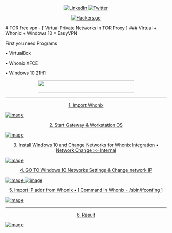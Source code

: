 <div class="icon-container">
 <p align="center">
<a href="https://www.linkedin.com/in/khetaguridimitri" target="_blank" rel="noopener noreferrer">
  <img style="max-width: 100%;" src="https://img.shields.io/badge/LinkedIn-0077B5?style=for-the-badge&logo=linkedin&logoColor=white" alt="LinkedIn">
</a>
<a href="https://www.twitter.com/xetaguridimitri" target="_blank" rel="noopener noreferrer">
  <img style="max-width: 100%;" src="https://img.shields.io/badge/Twitter-1DA1F2?style=for-the-badge&logo=twitter&logoColor=white" alt="Twitter">
</a>
</div>
 <p align="center">
<a href="https://hackers.ge" target="_blank" rel="noopener noreferrer">
  <img style="max-width: 100%;" src="https://media.giphy.com/media/NcSRM70PbxRbR0PMZJ/giphy.gif" alt="Hackers.ge">
</a>
     </p>
# TOR free vpn - [ Virtual Private Networks in TOR Proxy ]
### Virtual + Whonix + Windows 10 = EasyVPN

First you need Programs
<p> • VirtualBox
<p> • Whonix XFCE
<p> • Windows 10 21H1


 <p align="center">
  <a href="https://drive.google.com/drive/folders/10bxU6RBAtDvtTJGyA-s_eyz-KQcdG4d8?usp=share_link" target="_blank"><img width="300" height="40" src="https://img.shields.io/badge/Download from Google Drive-f54242?style=for-the-badge&logo=google&logoColor=white">
    </p>

<hr>

<p align="center">
1. Import Whonix
    </p>

![image](https://user-images.githubusercontent.com/57037776/229275210-376f94aa-31bc-4f61-ae26-bdb1258f82df.png)

<p align="center">
2. Start Gateway & Workstation OS
    </p>
    
![image](https://user-images.githubusercontent.com/57037776/229275322-bf9d99e2-309a-4152-b09d-04b7de98f7cb.png)

<p align="center">
3. Install Windows 10 and Change Networks for Whonix Integration
• Network Change >> Internal
    </p>

![image](https://user-images.githubusercontent.com/57037776/229275365-0e521c18-8575-4f49-9d56-c72d8e92923a.png)

<p align="center">
4. GO TO Windows 10 Networks Settings & Change network IP
    </p>

![image](https://user-images.githubusercontent.com/57037776/229275441-15786e12-3836-4819-92c5-6abe6a4c8781.png)
![image](https://user-images.githubusercontent.com/57037776/229275512-e6a4dc9d-92a3-40a5-9f91-64870fae81c3.png)

<p align="center">
5. Import IP addr from Whonix • [ Command in Whonix - /sbin/ifconfing ]
    </p>

![image](https://user-images.githubusercontent.com/57037776/229275543-22f3cc0f-5316-4138-b2c9-5c4a7ce1a6ca.png)

<hr>

<p align="center">
6. Result
    </p>

![image](https://user-images.githubusercontent.com/57037776/229275663-25843ec0-b56e-4cba-a280-25484821cdd5.png)

